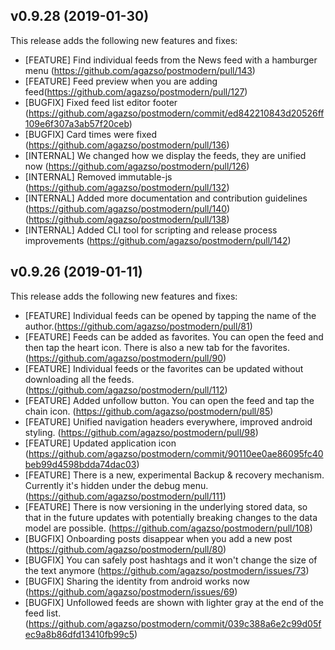 ## v0.9.28 (2019-01-30)

This release adds the following new features and fixes:

- [FEATURE] Find individual feeds from the News feed with a hamburger menu
(https://github.com/agazso/postmodern/pull/143)
- [FEATURE] Feed preview when you are adding feed(https://github.com/agazso/postmodern/pull/127)
- [BUGFIX] Fixed feed list editor footer (https://github.com/agazso/postmodern/commit/ed842210843d20526ff109e6f307a3ab57f20ceb)
- [BUGFIX] Card times were fixed (https://github.com/agazso/postmodern/pull/136)
- [INTERNAL] We changed how we display the feeds, they are unified now (https://github.com/agazso/postmodern/pull/126)
- [INTERNAL] Removed immutable-js (https://github.com/agazso/postmodern/pull/132)
- [INTERNAL] Added more documentation and contribution guidelines (https://github.com/agazso/postmodern/pull/140) (https://github.com/agazso/postmodern/pull/138)
- [INTERNAL] Added CLI tool for scripting and release process improvements (https://github.com/agazso/postmodern/pull/142)


## v0.9.26 (2019-01-11)

This release adds the following new features and fixes:

- [FEATURE] Individual feeds can be opened by tapping the name of the author.(https://github.com/agazso/postmodern/pull/81)
- [FEATURE] Feeds can be added as favorites. You can open the feed and then tap the heart icon. There is also a new tab for the favorites. (https://github.com/agazso/postmodern/pull/90)
- [FEATURE] Individual feeds or the favorites can be updated without downloading all the feeds. (https://github.com/agazso/postmodern/pull/112)
- [FEATURE] Added unfollow button. You can open the feed and tap the chain icon. (https://github.com/agazso/postmodern/pull/85)
- [FEATURE] Unified navigation headers everywhere, improved android styling. (https://github.com/agazso/postmodern/pull/98)
- [FEATURE] Updated application icon
(https://github.com/agazso/postmodern/commit/90110ee0ae86095fc40beb99d4598bdda74dac03)
- [FEATURE] There is a new, experimental Backup & recovery mechanism. Currently it's hidden under the debug menu. (https://github.com/agazso/postmodern/pull/111)
- [FEATURE] There is now versioning in the underlying stored data, so that in the future updates with potentially breaking changes to the data model are possible. (https://github.com/agazso/postmodern/pull/108)
- [BUGFIX] Onboarding posts disappear when you add a new post (https://github.com/agazso/postmodern/pull/80)
- [BUGFIX] You can safely post hashtags and it won't change the size of the text anymore (https://github.com/agazso/postmodern/issues/73)
- [BUGFIX] Sharing the identity from android works now (https://github.com/agazso/postmodern/issues/69)
- [BUGFIX] Unfollowed feeds are shown with lighter gray at the end of the feed list. (https://github.com/agazso/postmodern/commit/039c388a6e2c99d05fec9a8b86dfd13410fb99c5)
